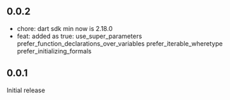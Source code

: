## 0.0.2

- chore: dart sdk min now is 2.18.0
- feat: added as true:
  use_super_parameters
  prefer_function_declarations_over_variables
  prefer_iterable_wheretype
  prefer_initializing_formals

## 0.0.1

Initial release
